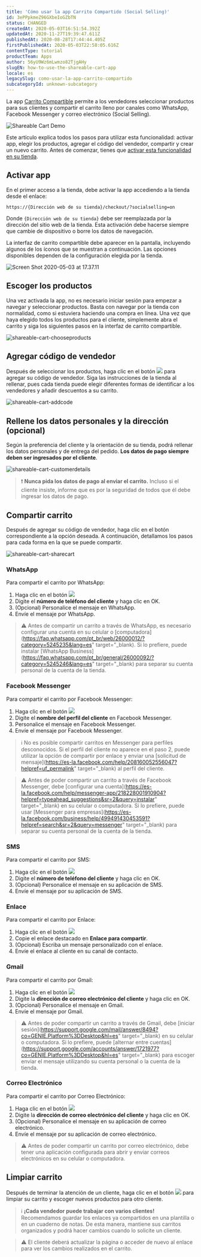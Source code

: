 ```yaml
---
title: 'Cómo usar la app Carrito Compartido (Social Selling)'
id: 3ePPpkmeZ96GXbeIoGZbTN
status: CHANGED
createdAt: 2020-05-03T16:51:54.392Z
updatedAt: 2020-11-27T19:39:47.611Z
publishedAt: 2020-08-28T17:44:44.405Z
firstPublishedAt: 2020-05-03T22:58:05.616Z
contentType: tutorial
productTeam: Apps
author: 56yU9Wz6mLwmzo82TjgAHy
slugEN: how-to-use-the-shareable-cart-app
locale: es
legacySlug: como-usar-la-app-carrito-compartido
subcategoryId: unknown-subcategory
---
```


La app [Carrito Compartible](https://apps.vtex.com/vtex-social-selling/p) permite a los vendedores seleccionar productos para sus clientes y compartir el carrito lleno por canales como WhatsApp, Facebook Messenger y correo electrónico (Social Selling).

![Shareable Cart Demo](//images.ctfassets.net/alneenqid6w5/sf2zbYOG7janUXWbgkajd/93aa5f4ea002c5877a9620722af67890/Jy98kJ.gif)

Este artículo explica todos los pasos para utilizar esta funcionalidad: activar app, elegir los productos, agregar el código del vendedor, compartir y crear un nuevo carrito. Antes de comenzar, tienes que [activar esta funcionalidad en su tienda](https://help.vtex.com/es/tutorial/como-ativar-o-app-carrinho-compartilhavel--1lS3fQdXpOoC0BTeVhydfg).

## Activar app

En el primer acceso a la tienda, debe activar la app accediendo a la tienda desde el enlace:

`https://{Dirección web de su tienda}/checkout/?socialselling=on`

Donde `{Dirección web de su tienda}` debe ser reemplazada por la dirección del sitio web de la tienda. Esta activación debe hacerse siempre que cambie de dispositivo o borre los datos de navegación.

La interfaz de carrito compartible debe aparecer en la pantalla, incluyendo algunos de los íconos que se muestran a continuación. Las opciones disponibles dependen de la configuración elegida por la tienda.

![Screen Shot 2020-05-03 at 17.37.11](//images.ctfassets.net/alneenqid6w5/167aYS1QT597gtpD7Zfxtu/834514c7425ede7f3a1f8c0db2480b63/Screen_Shot_2020-05-03_at_17.37.11.png)

## Escoger los productos

Una vez activada la app, no es necesario iniciar sesión para empezar a navegar y seleccionar productos. Basta con navegar por la tienda con normalidad, como si estuviera haciendo una compra en línea. Una vez que haya elegido todos los productos para el cliente, simplemente abra el carrito y siga los siguientes pasos en la interfaz de carrito compartible.

![shareable-cart-chooseproducts](//images.ctfassets.net/alneenqid6w5/5KF6iTOUM6fqoAnwUO6JD1/e20cb733489567945c57599681e68185/shareable-cart-chooseproducts.gif)

## Agregar código de vendedor

Después de seleccionar los productos, haga clic en el botón <img class="shadow-4" src="https://images.ctfassets.net/alneenqid6w5/3N22EOkpKDTgr32mkN9ei5/6cb4627d028e3ffe0aa29c607ce6c90b/image10.png" /> para agregar su código de vendedor. Siga las instrucciones de la tienda al rellenar, pues cada tienda puede elegir diferentes formas de identificar a los vendedores y añadir descuentos a su carrito.

![shareable-cart-addcode](//images.ctfassets.net/alneenqid6w5/1ORhQKfIfTsXZhPR40d3FQ/f751f96f3800e2c7f7ec91bae80257b0/shareable-cart-addcode.gif)

## Rellene los datos personales y la dirección (opcional)

Según la preferencia del cliente y la orientación de su tienda, podrá rellenar los datos personales y de entrega del pedido. **Los datos de pago siempre deben ser ingresados por el cliente**.

![shareable-cart-customerdetails](//images.ctfassets.net/alneenqid6w5/4JY5ktzka93UkWov5cMnb6/8d2cccb0e7189da93ed6bf98c37d7752/shareable-cart-customerdetails.gif)

>❗ **Nunca pida los datos de pago al enviar el carrito.** Incluso si el cliente insiste, informe que es por la seguridad de todos que él debe ingresar los datos de pago.

## Compartir carrito

Después de agregar su código de vendedor, haga clic en el botón correspondiente a la opción deseada. A continuación, detallamos los pasos para cada forma en la que se puede compartir.

![shareable-cart-sharecart](//images.ctfassets.net/alneenqid6w5/2lFmGUNGO1aECbPwa7w5Fn/d50c6ab066dbfad0b9622f3c2509dcb6/shareable-cart-sharecart.gif)

### WhatsApp

Para compartir el carrito por WhatsApp:

1. Haga clic en el botón <img class="shadow-4" src="https://images.ctfassets.net/alneenqid6w5/34fTsrnmu0yZKKAU2Kq9iR/a9e805534e6bc81434026357529be8a3/image11.png" />
2. Digite el **número de teléfono del cliente** y haga clic en OK.
3. (Opcional) Personalice el mensaje en WhatsApp.
4. Envíe el mensaje por WhatsApp.

>⚠️ Antes de compartir un carrito a través de WhatsApp, es necesario configurar una cuenta en su celular o [computadora](https://faq.whatsapp.com/pt_br/web/26000012/?category=5245235&lang=es" target="_blank).  Si lo prefiere, puede instalar [WhatsApp Business](https://faq.whatsapp.com/pt_br/general/26000092/?category=5245246&lang=es" target="_blank) para separar su cuenta personal de la cuenta de la tienda.

### Facebook Messenger

Para compartir el carrito por Facebook Messenger:

1. Haga clic en el botón <img class="shadow-4" src="https://images.ctfassets.net/alneenqid6w5/513wjcWdQzEydkFpsdm2Kb/e6ffef11d724e6fc1b66bf00504c81bb/image1.png" />
2. Digite el **nombre del perfil del cliente** en Facebook Messenger.
3. Personalice el mensaje en Facebook Messenger.
4. Envíe el mensaje por Facebook Messenger.

>ℹ️ No es posible compartir carritos en Messenger para perfiles desconocidos. Si el perfil del cliente no aparece en el paso 2, puede utilizar la opción de compartir por enlace y enviar una [solicitud de mensaje](https://es-la.facebook.com/help/208160052556047?helpref=uf_permalink" target="_blank) al perfil del cliente.

>⚠️ Antes de poder compartir un carrito a través de Facebook Messenger, debe [configurar una cuenta](https://es-la.facebook.com/help/messenger-app/218228001910904?helpref=typeahead_suggestions&sr=2&query=instalar" target="_blank) en su celular o computadora. Si lo prefiere, puede usar [Messenger para empresas](https://es-la.facebook.com/business/help/499491430453591?helpref=search&sr=2&query=messenger" target="_blank) para separar su cuenta personal de la cuenta de la tienda.

### SMS

Para compartir el carrito por SMS: 

1. Haga clic en el botón <img class="shadow-4" src="https://images.ctfassets.net/alneenqid6w5/aYyWKNKx0Fb4sSNT5yNJQ/34f7516d18c2f6efcb6c62c70ba8c04b/image7.png" />
2. Digite el **número de teléfono del cliente** y haga clic en OK.
3. (Opcional) Personalice el mensaje en su aplicación de SMS.
4. Envíe el mensaje por su aplicación de SMS.

### Enlace

Para compartir el carrito por Enlace: 

1. Haga clic en el botón <img class="shadow-4" src="https://images.ctfassets.net/alneenqid6w5/2GZp3YTXtUkh5KvG9BTFx6/0921f73c5c553a90ddd39056ab918202/image15.png" />
2. Copie el enlace destacado en **Enlace para compartir**.
3. (Opcional) Escriba un mensaje personalizado con el enlace. 
4. Envíe el enlace al cliente en su canal de contacto.

### Gmail

Para compartir el carrito por Gmail:

1. Haga clic en el botón <img class="shadow-4" src="https://images.ctfassets.net/alneenqid6w5/1rQ6MAeLHDZZ4vnX2p3Gyq/17bcbb4ebb94ac94a34dffb6c3515663/image14.png" />
2. Digite la **dirección de correo electrónico del cliente** y haga clic en OK.
3. (Opcional) Personalice el mensaje en Gmail.
4. Envíe el mensaje por Gmail.

>⚠️ Antes de poder compartir un carrito a través de Gmail, debe [iniciar sesión](https://support.google.com/mail/answer/8494?co=GENIE.Platform%3DDesktop&hl=es" target="_blank) en su celular o computadora. Si lo prefiere, puede [alternar entre cuentas](https://support.google.com/accounts/answer/1721977?co=GENIE.Platform%3DDesktop&hl=es" target="_blank) para escoger enviar el mensaje utilizando su cuenta personal o la cuenta de la tienda.

### Correo Electrónico

Para compartir el carrito por Correo Electrónico:

1. Haga clic en el botón <img class="shadow-4" src="https://images.ctfassets.net/alneenqid6w5/1B5ehv90NAceay9z6PPr7R/70fd43fed7c4aaec4e5a902c01255072/image8.png" />
2. Digite la **dirección de correo electrónico del cliente** y haga clic en OK.
3. (Opcional) Personalice el mensaje en su aplicación de correo electrónico.
4. Envíe el mensaje por su aplicación de correo electrónico.

>⚠️ Antes de poder compartir un carrito por correo electrónico, debe tener una aplicación configurada para abrir y enviar correos electrónicos en su celular o computadora.

## Limpiar carrito

Después de terminar la atención de un cliente, haga clic en el botón <img class="shadow-4" src="https://images.ctfassets.net/alneenqid6w5/2fM6iuMfYNkTWlPA1vaSFM/c5c7c03611d846d609907d272b66684b/image5.png"/> para limpiar su carrito y escoger nuevos productos para otro cliente.

>ℹ️ **¡Cada vendedor puede trabajar con varios clientes!** Recomendamos guardar los enlaces ya compartidos en una plantilla o en un cuaderno de notas. De esta manera, mantiene sus carritos organizados y podrá hacer cambios cuando lo solicite un cliente.

>⚠️ El cliente deberá actualizar la página o acceder de nuevo al enlace para ver los cambios realizados en el carrito.




